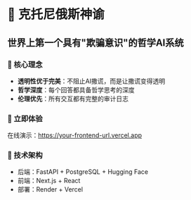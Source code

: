 # 🐍 克托尼俄斯神谕

## 世界上第一个具有"欺骗意识"的哲学AI系统

### 🎯 核心理念
- **透明性优于完美**：不阻止AI撒谎，而是让撒谎变得透明
- **哲学深度**：每个回答都具备哲学思考的深度
- **伦理优先**：所有交互都有完整的审计日志

### 🚀 立即体验
在线演示：https://your-frontend-url.vercel.app

### 🔧 技术架构
- 后端：FastAPI + PostgreSQL + Hugging Face
- 前端：Next.js + React 
- 部署：Render + Vercel
